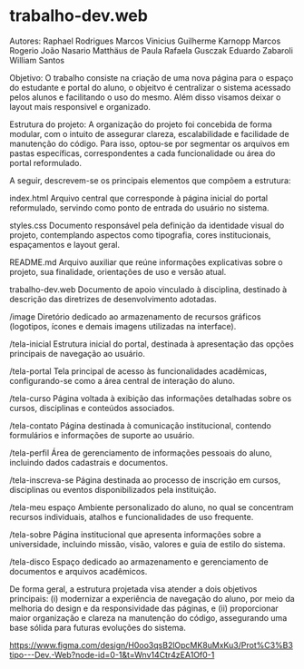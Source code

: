 # trabalho-dev.web

Autores:
Raphael Rodrigues
Marcos Vinicius
Guilherme Karnopp
Marcos Rogerio
João Nasario
Matthäus de Paula
Rafaela Gusczak
Eduardo Zabaroli
William Santos

Objetivo:
O trabalho consiste na criação de uma nova página para o espaço do estudante e portal do aluno, o objeitvo é centralizar o sistema acessado pelos alunos e facilitando o uso do mesmo.
Além disso visamos deixar o layout mais responsivel e organizado.

Estrutura do projeto:
A organização do projeto foi concebida de forma modular, com o intuito de assegurar clareza, escalabilidade e facilidade de manutenção do código. Para isso, optou-se por segmentar os arquivos em pastas específicas, correspondentes a cada funcionalidade ou área do portal reformulado.

A seguir, descrevem-se os principais elementos que compõem a estrutura:

  index.html
  Arquivo central que corresponde à página inicial do portal reformulado, servindo como ponto de entrada do usuário no sistema.
  
  styles.css
  Documento responsável pela definição da identidade visual do projeto, contemplando aspectos como tipografia, cores institucionais, espaçamentos e layout geral.
  
  README.md
  Arquivo auxiliar que reúne informações explicativas sobre o projeto, sua finalidade, orientações de uso e versão atual.
  
  trabalho-dev.web
  Documento de apoio vinculado à disciplina, destinado à descrição das diretrizes de desenvolvimento adotadas.
  
  /image
  Diretório dedicado ao armazenamento de recursos gráficos (logotipos, ícones e demais imagens utilizadas na interface).
  
  /tela-inicial
  Estrutura inicial do portal, destinada à apresentação das opções principais de navegação ao usuário.
  
  /tela-portal
  Tela principal de acesso às funcionalidades acadêmicas, configurando-se como a área central de interação do aluno.
  
  /tela-curso
  Página voltada à exibição das informações detalhadas sobre os cursos, disciplinas e conteúdos associados.
  
  /tela-contato
  Página destinada à comunicação institucional, contendo formulários e informações de suporte ao usuário.
  
  /tela-perfil
  Área de gerenciamento de informações pessoais do aluno, incluindo dados cadastrais e documentos.
  
  /tela-inscreva-se
  Página destinada ao processo de inscrição em cursos, disciplinas ou eventos disponibilizados pela instituição.
  
  /tela-meu espaço
  Ambiente personalizado do aluno, no qual se concentram recursos individuais, atalhos e funcionalidades de uso frequente.
  
  /tela-sobre
  Página institucional que apresenta informações sobre a universidade, incluindo missão, visão, valores e guia de estilo do sistema.
  
  /tela-disco
  Espaço dedicado ao armazenamento e gerenciamento de documentos e arquivos acadêmicos.

De forma geral, a estrutura projetada visa atender a dois objetivos principais: (i) modernizar a experiência de navegação do aluno, por meio da melhoria do design e da responsividade das páginas, e (ii) proporcionar maior organização e clareza na manutenção do código, assegurando uma base sólida para futuras evoluções do sistema.

https://www.figma.com/design/H0oo3qsB2lOpcMK8uMxKu3/Prot%C3%B3tipo---Dev.-Web?node-id=0-1&t=Wnv14Ctr4zEA1Of0-1
